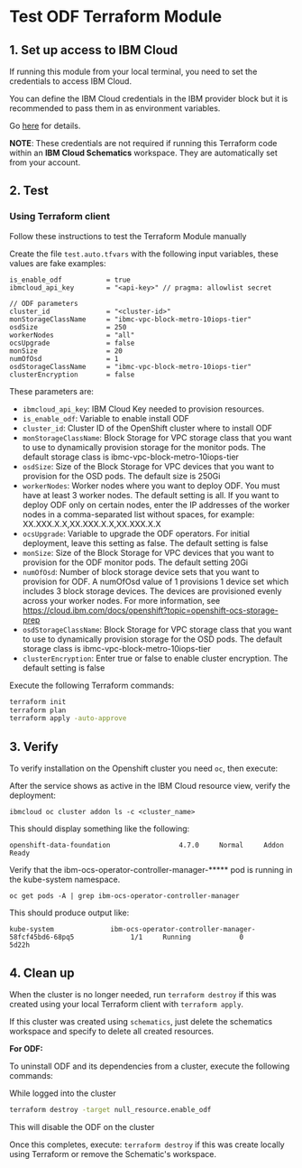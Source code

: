 # Test ODF Terraform Module

## 1. Set up access to IBM Cloud

If running this module from your local terminal, you need to set the credentials to access IBM Cloud.

You can define the IBM Cloud credentials in the IBM provider block but it is recommended to pass them in as environment variables.

Go [here](../../CREDENTIALS.md) for details.

**NOTE**: These credentials are not required if running this Terraform code within an **IBM Cloud Schematics** workspace. They are automatically set from your account.

## 2. Test

### Using Terraform client

Follow these instructions to test the Terraform Module manually

Create the file `test.auto.tfvars` with the following input variables, these values are fake examples:

```hcl
is_enable_odf           = true
ibmcloud_api_key        = "<api-key>" // pragma: allowlist secret

// ODF parameters
cluster_id              = "<cluster-id>"
monStorageClassName     = "ibmc-vpc-block-metro-10iops-tier"
osdSize                 = 250
workerNodes             = "all"
ocsUpgrade              = false
monSize                 = 20
numOfOsd                = 1
osdStorageClassName     = "ibmc-vpc-block-metro-10iops-tier"
clusterEncryption       = false
```

These parameters are:

- `ibmcloud_api_key`: IBM Cloud Key needed to provision resources.
- `is_enable_odf`: Variable to enable install ODF
- `cluster_id`: Cluster ID of the OpenShift cluster where to install ODF
- `monStorageClassName`: Block Storage for VPC storage class that you want to use to dynamically provision storage for the monitor pods. The default storage class is ibmc-vpc-block-metro-10iops-tier
- `osdSize`: Size of the Block Storage for VPC devices that you want to provision for the OSD pods. The default size is 250Gi
- `workerNodes`: Worker nodes where you want to deploy ODF. You must have at least 3 worker nodes. The default setting is all. If you want to deploy ODF only on certain nodes, enter the IP addresses of the worker nodes in a comma-separated list without spaces, for example: XX.XXX.X.X,XX.XXX.X.X,XX.XXX.X.X
- `ocsUpgrade`: Variable to upgrade the ODF operators. For initial deployment, leave this setting as false. The default setting is false
- `monSize`: Size of the Block Storage for VPC devices that you want to provision for the ODF monitor pods. The default setting 20Gi
- `numOfOsd`: Number of block storage device sets that you want to provision for ODF. A numOfOsd value of 1 provisions 1 device set which includes 3 block storage devices. The devices are provisioned evenly across your worker nodes. For more information, see https://cloud.ibm.com/docs/openshift?topic=openshift-ocs-storage-prep
- `osdStorageClassName`: Block Storage for VPC storage class that you want to use to dynamically provision storage for the OSD pods. The default storage class is ibmc-vpc-block-metro-10iops-tier
- `clusterEncryption`: Enter true or false to enable cluster encryption. The default setting is false

Execute the following Terraform commands:

```bash
terraform init
terraform plan
terraform apply -auto-approve
```

## 3. Verify

To verify installation on the Openshift cluster you need `oc`, then execute:

After the service shows as active in the IBM Cloud resource view, verify the deployment:

    ibmcloud oc cluster addon ls -c <cluster_name>

This should display something like the following:

    openshift-data-foundation                 4.7.0     Normal     Addon Ready

Verify that the ibm-ocs-operator-controller-manager-***** pod is running in the kube-system namespace.

    oc get pods -A | grep ibm-ocs-operator-controller-manager

This should produce output like:

    kube-system              ibm-ocs-operator-controller-manager-58fcf45bd6-68pq5              1/1     Running            0          5d22h

## 4. Clean up

When the cluster is no longer needed, run `terraform destroy` if this was created using your local Terraform client with `terraform apply`.

If this cluster was created using `schematics`, just delete the schematics workspace and specify to delete all created resources.

<b>For ODF:</b>

To uninstall ODF and its dependencies from a cluster, execute the following commands:

While logged into the cluster

```bash
terraform destroy -target null_resource.enable_odf
```
This will disable the ODF on the cluster

Once this completes, execute: `terraform destroy` if this was create locally using Terraform or remove the Schematic's workspace.
